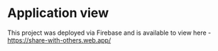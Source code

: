 # Application view

This project was deployed via Firebase and is available to view here - https://share-with-others.web.app/